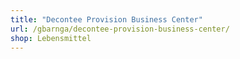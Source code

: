 ```yaml
---
title: "Decontee Provision Business Center"
url: /gbarnga/decontee-provision-business-center/
shop: Lebensmittel
---
```


